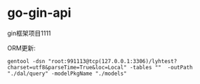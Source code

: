 # go-gin-api
gin框架项目1111




ORM更新:
```shell
gentool -dsn "root:991113@tcp(127.0.0.1:3306)/lyhtest?charset=utf8&parseTime=True&loc=Local" -tables ""  -outPath "./dal/query" -modelPkgName "./models"
```